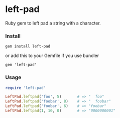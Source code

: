 left-pad
========
Ruby gem to left pad a string with a character.

### Install

```
gem install left-pad 
```

or add this to your Gemfile if you use bundler

```
gem 'left-pad'
```

### Usage

```ruby
require 'left-pad'

LeftPad.leftpad('foo', 5)       # => "  foo"
LeftPad.leftpad('foobar', 8)    # => "  foobar"
LeftPad.leftpad('foobar', 6)    # => "foobar"
LeftPad.leftpad(1, 10, 0)       # => "0000000001"
```